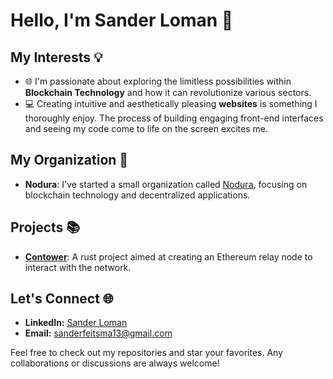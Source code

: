 # Hello, I'm Sander Loman 👋

## My Interests 💡

- 🌐 I'm passionate about exploring the limitless possibilities within **Blockchain Technology** and how it can revolutionize various sectors.
- 💻 Creating intuitive and aesthetically pleasing **websites** is something I thoroughly enjoy. The process of building engaging front-end interfaces and seeing my code come to life on the screen excites me.

## My Organization 🏢

- **Nodura**: I've started a small organization called [Nodura](https://github.com/Nodura), focusing on blockchain technology and decentralized applications.

## Projects 📚

- **[Contower](https://github.com/SanderLoman/rust-p2p)**: A rust project aimed at creating an Ethereum relay node to interact with the network.

## Let's Connect 🌐

- **LinkedIn:** [Sander Loman](https://www.linkedin.com/in/sanderloman/)
- **Email:** sanderfeitsma13@gmail.com

Feel free to check out my repositories and star your favorites. Any collaborations or discussions are always welcome!
